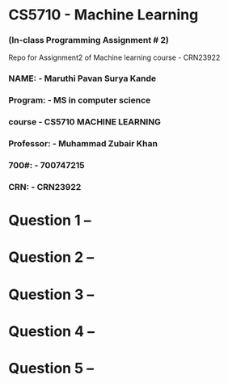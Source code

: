 # CS5710 - Machine Learning 
<h3> (In-class Programming Assignment # 2) </h3>
Repo for Assignment2 of Machine learning course - CRN23922



<h3>
NAME: - Maruthi Pavan Surya Kande
</h3>
<h3>
Program: - MS in computer science
</h3>
<h3>
course - CS5710 MACHINE LEARNING
</h3>
<h3>
Professor: - Muhammad Zubair Khan
</h3>
<h3>
700#: - 700747215
</h3>
<h3>
CRN: - CRN23922
</h3>



# Question 1 – 

 

# Question 2 – 

 

# Question 3 – 

 


# Question 4 – 



# Question 5 – 

 
